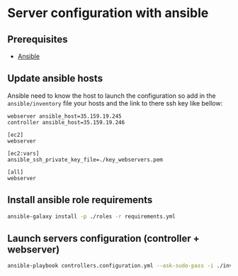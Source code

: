 # Server configuration with ansible

## Prerequisites
- [Ansible](http://docs.ansible.com/ansible)

## Update ansible hosts
Ansible need to know the host to launch the configuration so add
in the `ansible/inventory` file your hosts and the link to there ssh key like bellow:

    webserver ansible_host=35.159.19.245
    controller ansible_host=35.159.19.246
    
    [ec2]
    webserver
    
    [ec2:vars]
    ansible_ssh_private_key_file=./key_webservers.pem
    
    [all]
    webserver

## Install ansible role requirements
```bash
ansible-galaxy install -p ./roles -r requirements.yml
```

## Launch servers configuration (controller + webserver)
```bash
ansible-playbook controllers.configuration.yml --ask-sudo-pass -i ./inventories/production --vault-password-file .vault_password -e admin_user=admin
```
